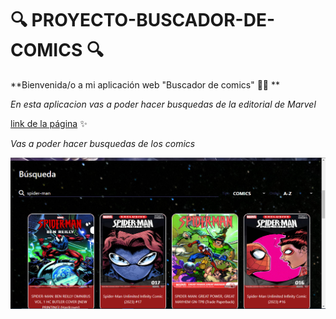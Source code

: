 # 🔍 PROYECTO-BUSCADOR-DE-COMICS 🔍

**Bienvenida/o a mi aplicación web "Buscador de comics" 🦹‍♂️ ** 

*En esta aplicacion vas a poder hacer busquedas de la editorial de Marvel*

[link de la página](https://develop--bright-sawine-31fb78.netlify.app/) ✨

*Vas a poder hacer busquedas de los comics*

![Pantalla Balance](/images/busqueda-comic.png)
